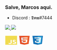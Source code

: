 ### Salve, Marcos aqui.
- Discord : 𝕯𝖔𝖒#7444

<div>
  <a href="https://github.com/mar-vinicius">
  <img height="180em" src="https://github-readme-stats.vercel.app/api?username=mar-vinicius&show_icons=true&theme=dark&include_all_commits=true"/>
  <img height="180em" src="https://github-readme-stats.vercel.app/api/top-langs/?username=mar-vinicius&layout=compact&langs_count=7&theme=dark"/>
</div>

<div style="display:inline-block;"><br>
  <img align="center" alt="Rafa-Js" height="30" width="40" src="https://raw.githubusercontent.com/devicons/devicon/master/icons/javascript/javascript-plain.svg">
  <img align="center" alt="Rafa-HTML" height="30" width="40" src="https://raw.githubusercontent.com/devicons/devicon/master/icons/html5/html5-original.svg">
  <img align="center" alt="Rafa-CSS" height="30" width="40" src="https://raw.githubusercontent.com/devicons/devicon/master/icons/css3/css3-original.svg">
</div>
